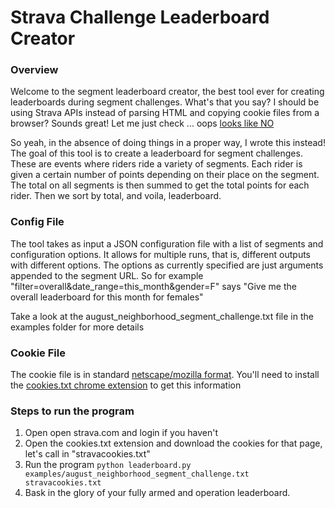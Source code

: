 # Strava Challenge Leaderboard Creator

### Overview

Welcome to the segment leaderboard creator, the best tool ever for creating leaderboards during segment challenges. What's that you say? I should be using Strava APIs instead of parsing HTML and copying cookie files from a browser? Sounds great! Let me just check ... oops [looks like NO](https://www.dcrainmaker.com/2020/05/strava-cuts-off-leaderboard-for-free-users-reduces-3rd-party-apps-for-all-and-more.html)

So yeah, in the absence of doing things in a proper way, I wrote this instead! The goal of this tool is to create a leaderboard for segment challenges. These are events where riders ride a variety of segments. Each rider is given a certain number of points depending on their place on the segment. The total on all segments is then summed to get the total points for each rider. Then we sort by total, and voila, leaderboard. 

### Config File

The tool takes as input a JSON configuration file with a list of segments and configuration options. It allows for multiple runs, that is, different outputs with different options. The options as currently specified are just arguments appended to the segment URL. So for example "filter=overall&date_range=this_month&gender=F" says "Give me the overall leaderboard for this month for females"

Take a look at the august_neighborhood_segment_challenge.txt file in the examples folder for more details

### Cookie File

The cookie file is in standard [netscape/mozilla format](https://xiix.wordpress.com/2006/03/23/mozillafirefox-cookie-format/). You'll need to install the [cookies.txt chrome extension](https://chrome.google.com/webstore/detail/cookiestxt/njabckikapfpffapmjgojcnbfjonfjfg?hl=en) to get this information

### Steps to run the program

1. Open open strava.com and login if you haven't
2. Open the cookies.txt extension and download the cookies for that page, let's call in "stravacookies.txt"
3. Run the program `python leaderboard.py examples/august_neighborhood_segment_challenge.txt stravacookies.txt`
4. Bask in the glory of your fully armed and operation leaderboard.



